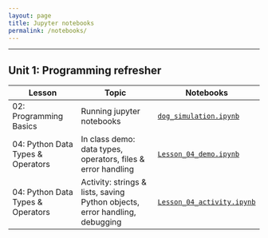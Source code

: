 ```yaml
---
layout: page
title: Jupyter notebooks
permalink: /notebooks/
---
```


---
## Unit 1: Programming refresher

| Lesson                 | Topic                     | Notebooks                                                                                                         |
|------------------------|---------------------------|-------------------------------------------------------------------------------------------------------------------|
| 02: Programming Basics | Running jupyter notebooks | <a href="https://gperdrizet.github.io/FSA_devops/assets/notebooks/unit1/dog_simulation.ipynb" download>`dog_simulation.ipynb`</a> |
| 04: Python Data Types & Operators | In class demo: data types, operators, files & error handling | <a href="https://gperdrizet.github.io/FSA_devops/assets/notebooks/unit1/Lesson_04_demo.ipynb" download>`Lesson_04_demo.ipynb`</a> |
| 04: Python Data Types & Operators | Activity: strings & lists, saving Python objects, error handling, debugging | <a href="https://gperdrizet.github.io/FSA_devops/assets/notebooks/unit1/Lesson_04_activity.ipynb" download>`Lesson_04_activity.ipynb`</a> |